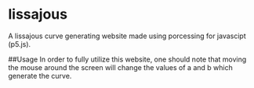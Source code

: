 # lissajous
A lissajous curve generating website made using porcessing for javascipt (p5.js).

##Usage
In order to fully utilize this website, one should note that moving the mouse around the screen will change the values of a and b which generate the curve.
